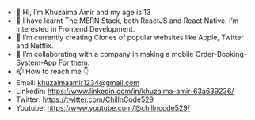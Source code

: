 - 👋 Hi, I’m Khuzaima Amir and my age is 13
- 👀 I have learnt The MERN Stack, both ReactJS and React Native. I’m interested in Frontend Development.
- 🌱 I’m currently creating Clones of popular websites like Apple, Twitter and Netflix.
- 💞️ I’m collaborating with a company in making a mobile Order-Booking-System-App For them.
- 📫 How to reach me 👇
- Email: khuzaimaamir1234@gmail.com
- Linkedin: https://www.linkedin.com/in/khuzaima-amir-63a639236/
- Twitter: https://twitter.com/ChillnCode529
- Youtube: https://www.youtube.com/@chillncode529/
